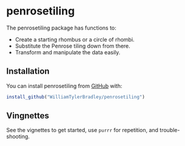 
# penrosetiling

<!-- badges: start -->
<!-- badges: end -->

The penrosetiling package has functions to:
* Create a starting rhombus or a circle of rhombi.
* Substitute the Penrose tiling down from there.
* Transform and manipulate the data easily.

## Installation

You can install penrosetiling from [GitHub](https://github.com/WilliamTylerBradley/penrosetiling) with:

``` r
install_github("WilliamTylerBradley/penrosetiling")
```

## Vingnettes

See the vignettes to get started, use `purrr` for repetition, and trouble-shooting.
